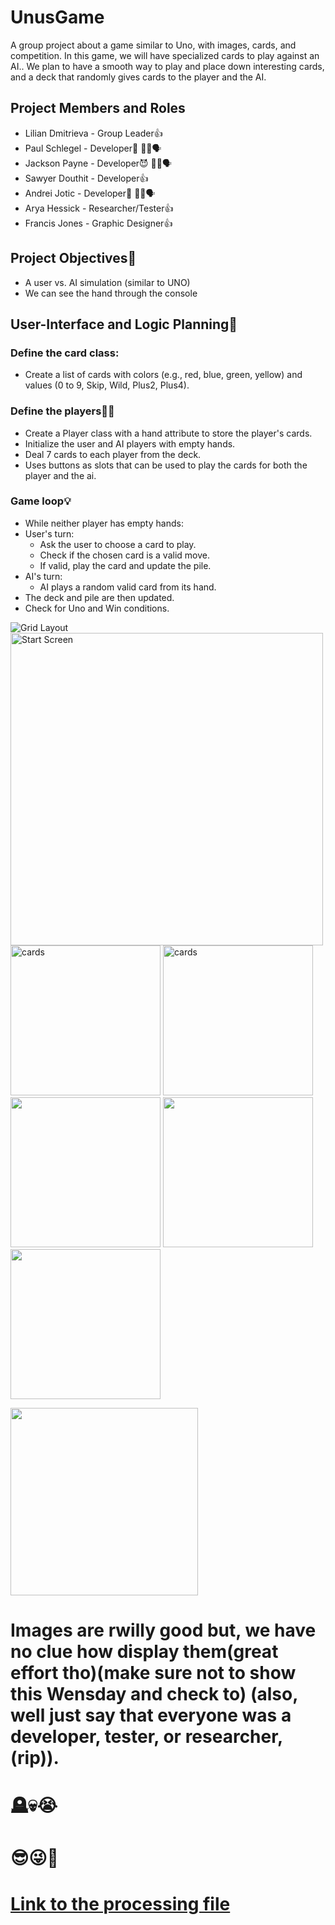# UnusGame
A group project about a game similar to Uno, with images, cards, and competition. In this game, we will have specialized cards to play against an AI.. We plan to have a smooth way to play and place down interesting cards, and a deck that randomly gives cards to the player and the AI.

##  Project Members and Roles
* Lilian Dmitrieva - Group Leader👍
* Paul Schlegel - Developer🥶 🤫🧏🗣️
*  Jackson Payne - Developer😈 🤫🧏🗣️
*  Sawyer Douthit - Developer👍 
*  Andrei Jotic - Developer🥵 🤫🧏🗣️
*  Arya Hessick - Researcher/Tester👍
*  Francis Jones - Graphic Designer👍

## Project Objectives🤌

* A user vs. AI simulation (similar to UNO)
* We can see the hand through the console



## User-Interface and Logic Planning🤖
### Define the card class:
* Create a list of cards with colors (e.g., red, blue, green, yellow) and values (0 to 9, Skip, Wild, Plus2, Plus4).
### Define the players🧏🏽
* Create a Player class with a hand attribute to store the player's cards.
* Initialize the user and AI players with empty hands.
* Deal 7 cards to each player from the deck.
* Uses buttons as slots that can be used to play the cards for both the player and the ai.
### Game loop💡
* While neither player has empty hands:
* User's turn:  
  * Ask the user to choose a card to play.
  * Check if the chosen card is a valid move.
  * If valid, play the card and update the pile.
* AI's turn:
  * AI plays a random valid card from its hand.
 * The deck and pile are then updated.
* Check for Uno and Win conditions.

 ![Grid Layout](https://github.com/LilianDm/UnusGame/blob/main/images/Unus_GridLayout.png?raw=true)
 <img src="https://github.com/LilianDm/UnusGame/blob/main/images/startscreen.arya%20hessick.png?raw=true" alt="Start Screen" width="500" height="500">
 <img src="https://github.com/LilianDm/UnusGame/blob/main/images/Cards/Untitled66_20240228112406.png?raw=true" alt="cards" width="240" height="240">
 <img src="https://github.com/LilianDm/UnusGame/blob/main/images/blue4.aryahessick.png?raw=true" alt="cards" width="240" height="240">
 <img src= "https://github.com/LilianDm/UnusGame/blob/main/images/Cards/Untitled66_20240228112445.png?raw=true" width="240" height="240">
 <img src="https://github.com/LilianDm/UnusGame/blob/main/images/Cards/Untitled66_20240228112400.png?raw=true" width="240" height="240">
 <img src="https://github.com/LilianDm/UnusGame/blob/main/images/Cards/Cards-5.png?raw=true" width="240" height="240">

 <img src="https://github.com/LilianDm/UnusGame/assets/120538859/68061536-a5cd-46e4-b600-01c2f46f3dd2" width= "300" height = "300">

# Images are  rwilly good but, we have no clue how display them(great effort tho)(make sure not to show this Wensday and check to) (also, well just say that everyone was a developer, tester, or researcher, (rip)).
# 🪦💀😭
# 😎😜😬
# [Link to the processing file](https://github.com/LilianDm/UnusGame/files/14562776/UNNNus_Game_734.zip)




